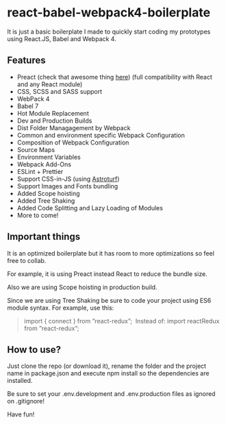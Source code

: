 # react-babel-webpack4-boilerplate
It is just a basic boilerplate I made to quickly start coding my prototypes using React.JS, Babel and Webpack 4.

## Features
- Preact (check that awesome thing [here](https://github.com/preactjs/preact)) (full compatibility with React and any React module)
- CSS, SCSS and SASS support
- WebPack 4
- Babel 7
- Hot Module Replacement
- Dev and Production Builds
- Dist Folder Managagement by Webpack
- Common and environment specific Webpack Configuration
- Composition of Webpack Configuration
- Source Maps
- Environment Variables
- Webpack Add-Ons
- ESLint + Prettier
- Support CSS-in-JS (using [Astroturf](https://github.com/4Catalyzer/astroturf))
- Support Images and Fonts bundling
- Added Scope hoisting
- Added Tree Shaking
- Added Code Splitting and Lazy Loading of Modules
- More to come!

## Important things
It is an optimized boilerplate but it has room to more optimizations so feel free to collab.

For example, it is using Preact instead React to reduce the bundle size.

Also we are using Scope hoisting in production build.

Since we are using Tree Shaking be sure to code your project using ES6 module syntax.
For example, use this:
> import { connect } ​from ”react-redux”​; ​​
Instead of:
> import reactRedux ​from ”react-redux”​; 



## How to use?
Just clone the repo (or download it), rename the folder and the project name in package.json and execute npm install so the dependencies are installed.

Be sure to set your .env.development and .env.production files as ignored on .gitignore!

Have fun! 